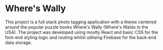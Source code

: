 # Where's Wally

This project is a full stack photo tagging application with a theme centered around the popular puzzle books Where's Wally (Where's Waldo in the USA). The project was developed using mostly React and basic CSS for the font-end styling logic and routing whilst utilising Firebase for the back-end data storage.
